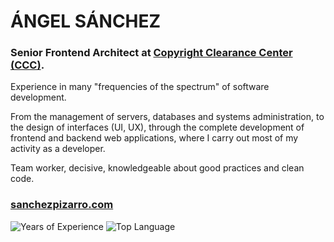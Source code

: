# ÁNGEL SÁNCHEZ
### Senior Frontend Architect at [Copyright Clearance Center (CCC)](https://www.copyright.com/).

Experience in many "frequencies of the spectrum" of software development. 

From the management of servers, databases and systems administration, to the design of interfaces (UI, UX), through the complete development of frontend and backend web applications, where I carry out most of my activity as a developer.

Team worker, decisive, knowledgeable about good practices and clean code.

### [sanchezpizarro.com](http://sanchezpizarro.com/)

![Years of Experience](https://img.shields.io/badge/Experiencia-15%20años-blue)
![Top Language](https://img.shields.io/github/languages/top/alsanchez86/msw-data)
